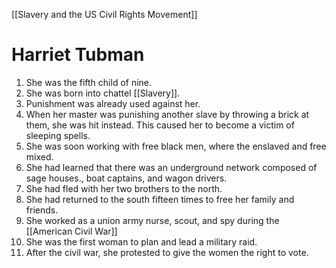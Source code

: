 [[Slavery and the US Civil Rights Movement]]
# Harriet Tubman
1. She was the fifth child of nine.
2. She was born into chattel [[Slavery]].
3. Punishment was already used against her.
4. When her master was punishing another slave by throwing a brick at them, she was hit instead. This caused her to become a victim of sleeping spells.
5. She was soon working with free black men, where the enslaved and free mixed. 
6. She had learned that there was an underground network composed of sage houses., boat captains, and wagon drivers.
7. She had fled with her two brothers to the north.
8. She had returned to the south fifteen times to free her family and friends.
9. She worked as a union army nurse, scout, and spy during the [[American Civil War]]
10. She was the first woman to plan and lead a military raid.
11. After the civil war, she protested to give the women the right to vote.